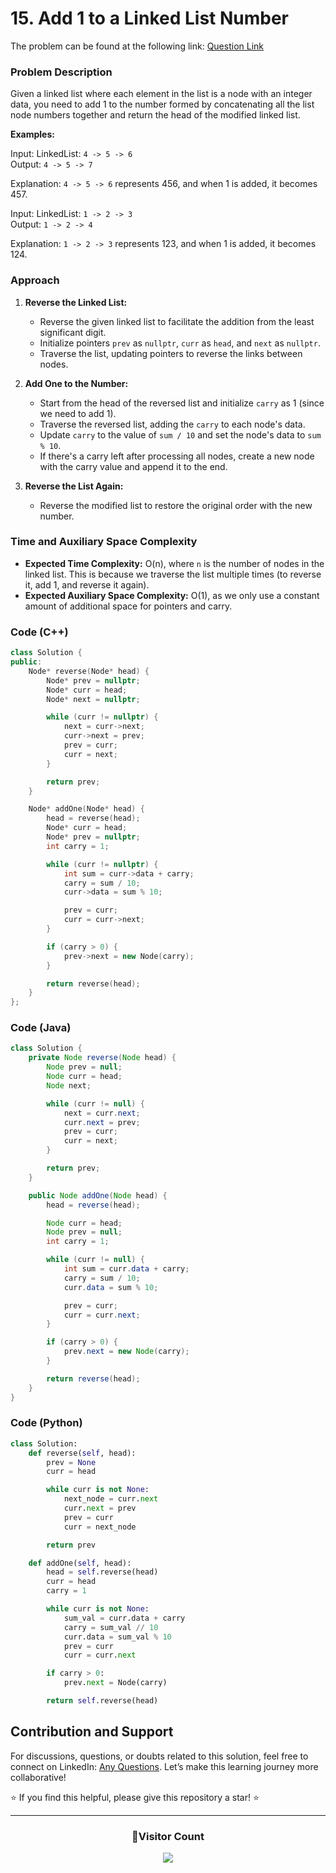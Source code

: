 # <b>15. Add 1 to a Linked List Number</b>

The problem can be found at the following link: [Question Link](https://www.geeksforgeeks.org/problems/add-1-to-a-number-represented-as-linked-list/1)

### Problem Description

Given a linked list where each element in the list is a node with an integer data, you need to add 1 to the number formed by concatenating all the list node numbers together and return the head of the modified linked list.

**Examples:**

Input: LinkedList: `4 -> 5 -> 6`  
Output: `4 -> 5 -> 7`

Explanation: `4 -> 5 -> 6` represents 456, and when 1 is added, it becomes 457.

Input: LinkedList: `1 -> 2 -> 3`  
Output: `1 -> 2 -> 4`

Explanation: `1 -> 2 -> 3` represents 123, and when 1 is added, it becomes 124.

### Approach

1. **Reverse the Linked List:**

   - Reverse the given linked list to facilitate the addition from the least significant digit.
   - Initialize pointers `prev` as `nullptr`, `curr` as `head`, and `next` as `nullptr`.
   - Traverse the list, updating pointers to reverse the links between nodes.

2. **Add One to the Number:**

   - Start from the head of the reversed list and initialize `carry` as 1 (since we need to add 1).
   - Traverse the reversed list, adding the `carry` to each node's data.
   - Update `carry` to the value of `sum / 10` and set the node's data to `sum % 10`.
   - If there's a carry left after processing all nodes, create a new node with the carry value and append it to the end.

3. **Reverse the List Again:**
   - Reverse the modified list to restore the original order with the new number.

### Time and Auxiliary Space Complexity

- **Expected Time Complexity:** O(n), where `n` is the number of nodes in the linked list. This is because we traverse the list multiple times (to reverse it, add 1, and reverse it again).
- **Expected Auxiliary Space Complexity:** O(1), as we only use a constant amount of additional space for pointers and carry.

### Code (C++)

```cpp
class Solution {
public:
    Node* reverse(Node* head) {
        Node* prev = nullptr;
        Node* curr = head;
        Node* next = nullptr;

        while (curr != nullptr) {
            next = curr->next;
            curr->next = prev;
            prev = curr;
            curr = next;
        }

        return prev;
    }

    Node* addOne(Node* head) {
        head = reverse(head);
        Node* curr = head;
        Node* prev = nullptr;
        int carry = 1;

        while (curr != nullptr) {
            int sum = curr->data + carry;
            carry = sum / 10;
            curr->data = sum % 10;

            prev = curr;
            curr = curr->next;
        }

        if (carry > 0) {
            prev->next = new Node(carry);
        }

        return reverse(head);
    }
};
```

### Code (Java)

```java
class Solution {
    private Node reverse(Node head) {
        Node prev = null;
        Node curr = head;
        Node next;

        while (curr != null) {
            next = curr.next;
            curr.next = prev;
            prev = curr;
            curr = next;
        }

        return prev;
    }

    public Node addOne(Node head) {
        head = reverse(head);

        Node curr = head;
        Node prev = null;
        int carry = 1;

        while (curr != null) {
            int sum = curr.data + carry;
            carry = sum / 10;
            curr.data = sum % 10;

            prev = curr;
            curr = curr.next;
        }

        if (carry > 0) {
            prev.next = new Node(carry);
        }

        return reverse(head);
    }
}
```

### Code (Python)

```python
class Solution:
    def reverse(self, head):
        prev = None
        curr = head

        while curr is not None:
            next_node = curr.next
            curr.next = prev
            prev = curr
            curr = next_node

        return prev

    def addOne(self, head):
        head = self.reverse(head)
        curr = head
        carry = 1

        while curr is not None:
            sum_val = curr.data + carry
            carry = sum_val // 10
            curr.data = sum_val % 10
            prev = curr
            curr = curr.next

        if carry > 0:
            prev.next = Node(carry)

        return self.reverse(head)
```

## Contribution and Support

For discussions, questions, or doubts related to this solution, feel free to connect on LinkedIn: [Any Questions](https://www.linkedin.com/in/patel-hetkumar-sandipbhai-8b110525a/). Let’s make this learning journey more collaborative!

⭐ If you find this helpful, please give this repository a star! ⭐

---

<div align="center">
  <h3><b>📍Visitor Count</b></h3>
</div>

<p align="center">
  <img src="https://visitor-badge.laobi.icu/badge?page_id=Hunterdii.GeeksforGeeks-POTD" />
</p>
